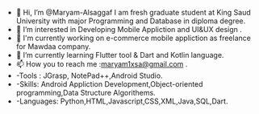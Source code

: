 - 👋 Hi, I’m @Maryam-Alsaggaf I am fresh graduate student at King Saud University with major Programming and Database in diploma degree.
- 👀 I’m interested in Developing Mobile Appliction and UI&UX design .
- 🌱 I'm currently working on e-commerce mobile appliction as freelance for Mawdaa company.
- 🌱 I’m currently learning Flutter tool & Dart and Kotlin language.
- 📫 How you to reach me :maryam1xsa@gmail.com .
- -Tools : JGrasp, NotePad++,Android Studio.
- -Skills: Android Appliction Development,Object-oriented programming,Data Structure Algorithems.
- -Languages: Python,HTML,Javascript,CSS,XML,Java,SQL,Dart.
                                      

                                     
                                    
                                    
